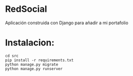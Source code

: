 # RedSocial
Aplicación construida con Django para añadir a mi portafolio

# Instalacion:

```
cd src
pip install -r requirements.txt
python manage.py migrate
python manage.py runserver
```
